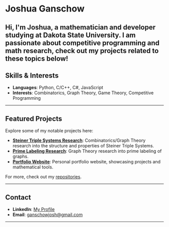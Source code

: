 # Joshua Ganschow

Hi, I'm Joshua, a mathematician and developer studying at Dakota State University. I am passionate about competitive programming and math research, check out my projects related to these topics below!
---

## Skills & Interests

- **Languages**: Python, C/C++, C#, JavaScript
- **Interests**: Combinatorics, Graph Theory, Game Theory, Competitive Programming

---

## Featured Projects

Explore some of my notable projects here:

- **[Steiner Triple Systems Research](https://github.com/GanschowJosh/Steiner-Triple-Systems-Research)**: Combinatorics/Graph Theory research into the structure and properties of Steiner Triple Systems.  
- **[Prime Labeling Research](https://github.com/GanschowJosh/PrimeGridLabeling)**: Graph Theory research into prime labeling of graphs.
- **[Portfolio Website](https://github.com/GanschowJosh/jgansc.how)**: Personal portfolio website, showcasing projects and mathematical tools.

For more, check out my [repositories](https://github.com/GanschowJosh?tab=repositories).

---

## Contact

- **LinkedIn**: [My Profile](https://www.linkedin.com/in/joshua-ganschow)  
- **Email**: [ganschowjosh@gmail.com](mailto:ganschowjosh@gmail.com)  

---
